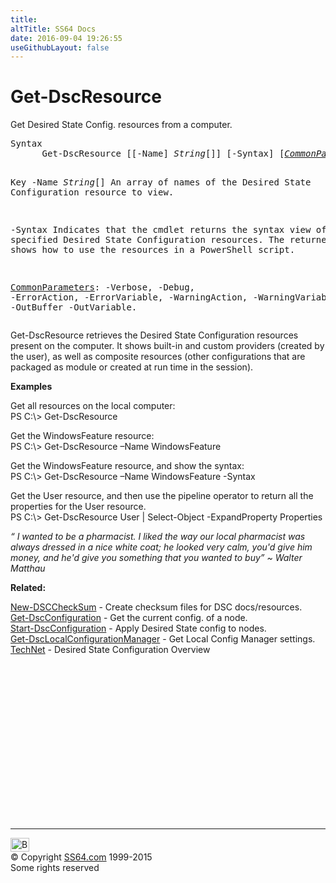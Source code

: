 ```yaml
---
title:
altTitle: SS64 Docs
date: 2016-09-04 19:26:55
useGithubLayout: false
---
```

<!-- #BeginLibraryItem "/Library/head_ps.lbi" --><!-- #EndLibraryItem --><h1>Get-DscResource</h1> 
<p>Get Desired State Config. resources from a computer.</p>
<pre>Syntax
      Get-DscResource [[-Name] <i>String</i>[]] [-Syntax] [<a href="common.html"><i>CommonParameters</i></a>]

Key
   -Name <i>String</i>[]  An array of names of the Desired State Configuration resource to view.

   -Syntax         Indicates that the cmdlet returns the syntax view of the specified
                   Desired State Configuration resources.
                   The returned syntax shows how to use the resources in a PowerShell script.

   <a href="common.html">CommonParameters</a>:
       -Verbose, -Debug, -ErrorAction, -ErrorVariable, -WarningAction, -WarningVariable,
       -OutBuffer -OutVariable.</pre>
<p>Get-DscResource retrieves the Desired State Configuration resources present on the computer. It shows built-in and custom providers (created by the user), as well as composite resources (other configurations that are packaged as module or created at run time in the session).</p>
<p><b>Examples</b></p>
<p>Get all resources on the local computer:<br>
<span class="code">PS C:\&gt; Get-DscResource</span></p>
<p>Get the WindowsFeature resource:<span class="code"><br>
PS C:\&gt; Get-DscResource –Name WindowsFeature</span></p>
<p>Get the WindowsFeature resource, and show the syntax:<br>
<span class="code">PS C:\&gt; Get-DscResource –Name WindowsFeature -Syntax</span>
</p>
<p>Get the User resource, and then use the pipeline operator to return all the properties for the User resource.<br>
<span class="code">PS C:\&gt; Get-DscResource User | Select-Object -ExpandProperty Properties</span>
</p>
<p class="quote"><i>“ I wanted to be a pharmacist. I liked the way our local pharmacist was always dressed in a nice white coat; he looked very calm, you'd give him money, and he'd give you something that you wanted to buy” ~ Walter Matthau</i></p><p><b>Related:</b></p>
<p><a href="new-dscchecksum.html">New-DSCCheckSum</a> - Create checksum files for DSC docs/resources.<br>
<a href="get-dscconfiguration.html">Get-DscConfiguration</a> - Get the current config. of a node.<br>
<a href="start-dscconfiguration.html">Start-DscConfiguration</a> - Apply Desired State config to nodes.<br>
<a href="get-dsclocalconfigurationmanager.html">Get-DscLocalConfigurationManager</a> - Get Local Config Manager settings.<br> 
<a href="https://technet.microsoft.com/en-us/library/dn249912.aspx">TechNet</a> - Desired State Configuration Overview<br>
</p><!-- #BeginLibraryItem "/Library/foot_ps.lbi" --><p>
<!-- PowerShell300 -->
<ins class="adsbygoogle" style="display:inline-block;width:300px;height:250px" data-ad-client="ca-pub-6140977852749469" data-ad-slot="6253539900"></ins>
<script>
(adsbygoogle = window.adsbygoogle || []).push({});
</script></p>
<hr>
<div id="bl" class="footer"><a href="get-dscresource.html#"><img src="../images/top.png" width="30" height="22" alt="Back to the Top"></a></div>
<div id="br" class="footer, tagline">© Copyright <a href="../index.html">SS64.com</a> 1999-2015<br>
Some rights reserved</div><!-- #EndLibraryItem -->

